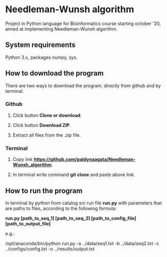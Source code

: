 # Needleman-Wunsh algorithm
Project in Python language for Bioinformatics course starting october '20, aimed at implementing Needleman-Wunsh algorithm.

## System requirements
Python 3.x, packages numpy, sys.

## How to download the program
There are two ways to download the program, directly from github and by terminal.

### Github

1. Click button **Clone or download**.

2. Click button **Download ZIP**.

3. Extract all files from the .zip file.

### Terminal

1. Copy link **https://github.com/paldynaagata/Needleman-Wunsh_algorithm**.

2. In terminal write command **git clone** and paste above link.

## How to run the program
In terminal by python from catalog src run file **run.py** with parameters that are paths to files, according to the following formula:

**run.py [path_to_seq_1] [path_to_seq_2] [path_to_config_file] [path_to_output_file]**

e.g.: 

/opt/anaconda/bin/python run.py -a ../data/seq1.txt -b ../data/seq2.txt -c ../configs/config.txt -o ../results/output.txt
